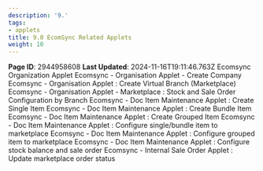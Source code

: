 ```yaml
---
description: '9.'
tags:
- applets
title: 9.0 EcomSync Related Applets
weight: 10
---
```


**Page ID**: 2944958608
**Last Updated**: 2024-11-16T19:11:46.763Z
Ecomsync Organization Applet 
Ecomsync - Organisation Applet - Create Company 
Ecomsync - Organisation Applet : Create Virtual Branch (Marketplace) 
Ecomsync - Organisation Applet - Marketplace : Stock and Sale Order Configuration by Branch 
Ecomsync - Doc Item Maintenance Applet : Create Single Item 
Ecomsync - Doc Item Maintenance Applet : Create Bundle Item 
Ecomsync - Doc Item Maintenance Applet : Create Grouped Item 
Ecomsync - Doc Item Maintenance Applet : Configure single/bundle item to marketplace 
Ecomsync - Doc Item Maintenance Applet : Configure grouped item to marketplace 
Ecomsync - Doc Item Maintenance Applet : Configure stock balance and sale order 
Ecomsync - Internal Sale Order Applet : Update marketplace order status